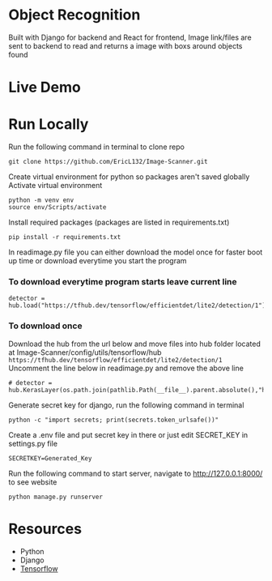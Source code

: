 # Object Recognition 
Built with Django for backend and React for frontend, Image link/files are sent to backend to read and returns a image with boxs around objects found

# Live Demo 



# Run Locally
Run the following command in terminal to clone repo
```
git clone https://github.com/EricL132/Image-Scanner.git  
```
Create virtual environment for python so packages aren't saved globally  
Activate virtual environment
```
python -m venv env
source env/Scripts/activate
```
Install required packages (packages are listed in requirements.txt)
```
pip install -r requirements.txt
```
In readimage.py file you can either download the model once for faster boot up time or download everytime you start the program 
### To download everytime program starts leave current line
```
detector = hub.load("https://tfhub.dev/tensorflow/efficientdet/lite2/detection/1")
```
### To download once 
Download the hub from the url below and move files into hub folder located at Image-Scanner/config/utils/tensorflow/hub
```https://tfhub.dev/tensorflow/efficientdet/lite2/detection/1```  
Uncomment the line below in readimage.py and remove the above line
```
# detector = hub.KerasLayer(os.path.join(pathlib.Path(__file__).parent.absolute(),"hub"))
```
Generate secret key for django, run the following command in terminal
```
python -c "import secrets; print(secrets.token_urlsafe())"
```
Create a .env file and put secret key in there or just edit SECRET_KEY in settings.py file 
```
SECRETKEY=Generated_Key
```
Run the following command to start server, navigate to http://127.0.0.1:8000/ to see website
```
python manage.py runserver
```
# Resources
- Python
- Django
- [Tensorflow](https://www.tensorflow.org/api_docs) 
